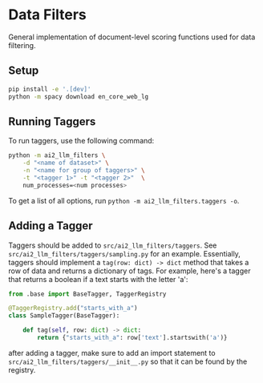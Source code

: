 # Data Filters

General implementation of document-level scoring functions used for data filtering.

## Setup

```bash
pip install -e '.[dev]'
python -m spacy download en_core_web_lg
```


## Running Taggers

To run taggers, use the following command:

```bash
python -m ai2_llm_filters \
    -d "<name of dataset>" \
    -n "<name for group of taggers>" \
    -t "<tagger 1>" -t "<tagger 2>"  \
    num_processes=<num processes>
```

To get a list of all options, run `python -m ai2_llm_filters.taggers -o`.


## Adding a Tagger

Taggers should be added to `src/ai2_llm_filters/taggers`.
See `src/ai2_llm_filters/taggers/sampling.py` for an example.
Essentially, taggers should implement a `tag(row: dict) -> dict` method that takes a row of data and returns a dictionary of tags.
For example, here's a tagger that returns a boolean if a text starts with the letter 'a':

```python
from .base import BaseTagger, TaggerRegistry

@TaggerRegistry.add("starts_with_a")
class SampleTagger(BaseTagger):

    def tag(self, row: dict) -> dict:
        return {"starts_with_a": row['text'].startswith('a')}
```

after adding a tagger, make sure to add an import statement to `src/ai2_llm_filters/taggers/__init__.py` so that it can be found by the registry.
